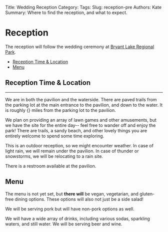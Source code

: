 Title: Wedding Reception
Category: 
Tags: 
Slug: reception-pre
Authors: Kate
Summary: Where to find the reception, and what to expect.


# Reception 

The reception will follow the wedding ceremony at [Bryant Lake Regional Park](https://threeriversparks.org/location/bryant-lake-regional-park).

<!-- MarkdownTOC -->

- [Reception Time & Location](#reception-time--location)
- [Menu](#menu)

<!-- /MarkdownTOC -->

<a name="reception-time--location"></a>

<a name="reception-time--location"></a>
## Reception Time & Location

---

We are in both the pavilion and the waterside. There are paved trails from the parking lot at the main entrance to the pavilion, and down to the water. It is roughly {} miles from the parking lot to the pavilion.

We plan on providing an array of lawn games and other amusements, but we have the site for the entire day-- feel free to wander off and enjoy the park! There are trails, a sandy beach, and other lovely things you are entirely welcome to spend some time exploring.

This is an outdoor reception, so we might encounter weather. In case of light rain, we will remain under the pavilion. In case of thunder or snowstorms, we will be relocating to a rain site. 


There is a restroom available at the pavilion. 


<a name="menu"></a>
## Menu

The menu is not yet set, but **there will** be vegan, vegetarian, and gluten-free dining options. These options will also not just be a side salad! 


We will be serving pork but will have non-pork options as well. 


We will have a wide array of drinks, including various sodas, sparkling waters, and still water. We will be serving beer and wine. 




